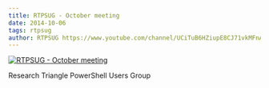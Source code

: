 ```yaml
---
title: RTPSUG - October meeting
date: 2014-10-06
tags: rtpsug
author: RTPSUG https://www.youtube.com/channel/UCiTuB6HZiupE8CJ71vkMFnA
---
```


[![RTPSUG - October meeting](https://i3.ytimg.com/vi/vu1NGLfpNro/hqdefault.jpg "RTPSUG - October meeting")](https://www.youtube.com/watch?v=vu1NGLfpNro)

Research Triangle PowerShell Users Group
